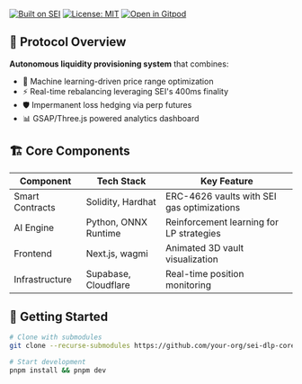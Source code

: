 [![Built on SEI](https://img.shields.io/badge/Powered_by-SEI_Chain-00f5d4?logo=sei&logoColor=white)](https://www.sei.io)
[![License: MIT](https://img.shields.io/badge/License-MIT-blue.svg)](https://opensource.org/licenses/MIT)
[![Open in Gitpod](https://gitpod.io/button/open-in-gitpod.svg)](https://gitpod.io/#https://github.com/your-org/sei-dlp-core)

## 🌊 Protocol Overview
**Autonomous liquidity provisioning system** that combines:
- 🧠 Machine learning-driven price range optimization
- ⚡ Real-time rebalancing leveraging SEI's 400ms finality
- 🛡️ Impermanent loss hedging via perp futures
- 📊 GSAP/Three.js powered analytics dashboard

## 🏗️ Core Components
| Component          | Tech Stack           | Key Feature                          |
|--------------------|----------------------|--------------------------------------|
| Smart Contracts    | Solidity, Hardhat    | ERC-4626 vaults with SEI gas optimizations |
| AI Engine          | Python, ONNX Runtime | Reinforcement learning for LP strategies |
| Frontend           | Next.js, wagmi       | Animated 3D vault visualization      |
| Infrastructure     | Supabase, Cloudflare | Real-time position monitoring        |

## 🚀 Getting Started
```bash
# Clone with submodules
git clone --recurse-submodules https://github.com/your-org/sei-dlp-core.git

# Start development
pnpm install && pnpm dev